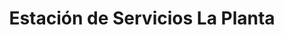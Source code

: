 ---
title: "Estación de Servicios La Planta"
url: /caracas/estacion-de-servicios-la-planta/
shop: comodidad
---